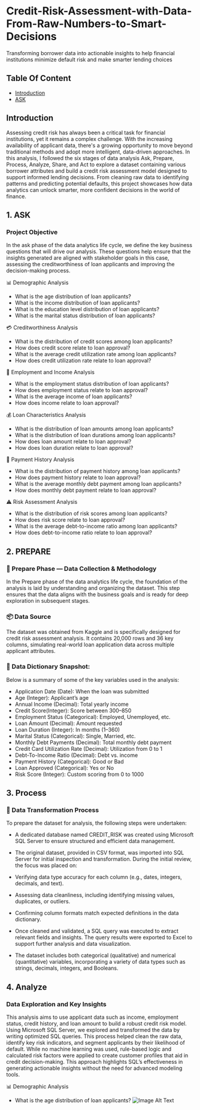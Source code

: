 # Credit-Risk-Assessment-with-Data-From-Raw-Numbers-to-Smart-Decisions
Transforming borrower data into actionable insights to help financial institutions minimize default risk and make smarter lending choices
## Table Of Content
 - [Introduction](#Introduction)
 - [ASK](#ASK)


## Introduction
Assessing credit risk has always been a critical task for financial institutions, yet it remains a complex challenge. With the increasing availability of applicant data, there's a growing opportunity to move beyond traditional methods and adopt more intelligent, data-driven approaches. In this analysis, I followed the six stages of data analysis Ask, Prepare, Process, Analyze, Share, and Act  to explore a dataset containing various borrower attributes and build a credit risk assessment model designed to support informed lending decisions. From cleaning raw data to identifying patterns and predicting potential defaults, this project showcases how data analytics can unlock smarter, more confident decisions in the world of finance.

## 1. ASK 
### Project Objective
In the ask phase of the data analytics life cycle, we define the key business questions that will drive our analysis. These questions help ensure that the insights generated are aligned with stakeholder goals in this case, assessing the creditworthiness of loan applicants and improving the decision-making process.

📊 Demographic Analysis
- What is the age distribution of loan applicants?
- What is the income distribution of loan applicants?
- What is the education level distribution of loan applicants?
- What is the marital status distribution of loan applicants?

💳 Creditworthiness Analysis
- What is the distribution of credit scores among loan applicants?
- How does credit score relate to loan approval?
- What is the average credit utilization rate among loan applicants?
- How does credit utilization rate relate to loan approval?

💼 Employment and Income Analysis
- What is the employment status distribution of loan applicants?
- How does employment status relate to loan approval?
- What is the average income of loan applicants?
- How does income relate to loan approval?

💰 Loan Characteristics Analysis
- What is the distribution of loan amounts among loan applicants?
- What is the distribution of loan durations among loan applicants?
- How does loan amount relate to loan approval?
- How does loan duration relate to loan approval?

📅 Payment History Analysis
- What is the distribution of payment history among loan applicants?
- How does payment history relate to loan approval?
- What is the average monthly debt payment among loan applicants?
- How does monthly debt payment relate to loan approval?

⚠️ Risk Assessment Analysis
- What is the distribution of risk scores among loan applicants?
- How does risk score relate to loan approval?
- What is the average debt-to-income ratio among loan applicants?
- How does debt-to-income ratio relate to loan approval?

## 2. PREPARE

### 🧰 Prepare Phase — Data Collection & Methodology
In the Prepare phase of the data analytics life cycle, the foundation of the analysis is laid by understanding and organizing the dataset. This step ensures that the data aligns with the business goals and is ready for deep exploration in subsequent stages.

### 📦 Data Source

The dataset was obtained from Kaggle and is specifically designed for credit risk assessment analysis. It contains 20,000 rows and 36 key columns, simulating real-world loan application data across multiple applicant attributes.

### 📘 Data Dictionary Snapshot: 
Below is a summary of some of the key variables used in the analysis:

- Application Date (Date): When the loan was submitted
- Age (Integer): Applicant’s age
- Annual Income (Decimal): Total yearly income
- Credit Score(Integer): Score between 300–850
- Employment Status (Categorical): Employed, Unemployed, etc.
- Loan Amount (Decimal): Amount requested
- Loan Duration (Integer): In months (1–360)
- Marital Status (Categorical): Single, Married, etc.
- Monthly Debt Payments (Decimal): Total monthly debt payment
- Credit Card Utilization Rate (Decimal): Utilization from 0 to 1
- Debt-To-Income Ratio (Decimal): Debt vs. income
- Payment History (Categorical): Good or Bad
- Loan Approved (Categorical): Yes or No
- Risk Score (Integer): Custom scoring from 0 to 1000

## 3. Process
### 🔄 Data Transformation Process

To prepare the dataset for analysis, the following steps were undertaken:

- A dedicated database named CREDIT_RISK was created using Microsoft SQL Server to ensure structured and efficient data management.
- The original dataset, provided in CSV format, was imported into SQL Server for initial inspection and transformation.
During the initial review, the focus was placed on:

- Verifying data type accuracy for each column (e.g., dates, integers, decimals, and text).
- Assessing data cleanliness, including identifying missing values, duplicates, or outliers.
- Confirming column formats match expected definitions in the data dictionary.
- Once cleaned and validated, a SQL query was executed to extract relevant fields and insights. The query results were exported to Excel to support further analysis and data visualization.
- The dataset includes both categorical (qualitative) and numerical (quantitative) variables, incorporating a variety of data types such as strings, decimals, integers, and Booleans.

## 4. Analyze
### Data Exploration and Key Insights
This analysis aims to use applicant data such as income, employment status, credit history, and loan amount to build a robust credit risk model. Using Microsoft SQL Server, we explored and transformed the data by writing optimized SQL queries. This process helped clean the raw data, identify key risk indicators, and segment applicants by their likelihood of default. While no machine learning was used, rule-based logic and calculated risk factors were applied to create customer profiles that aid in credit decision-making. This approach highlights SQL’s effectiveness in generating actionable insights without the need for advanced modeling tools.

📊 Demographic Analysis
- What is the age distribution of loan applicants?
  ![Image Alt Text]()

  
